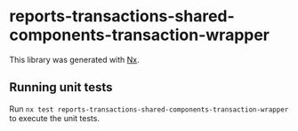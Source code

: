 # reports-transactions-shared-components-transaction-wrapper

This library was generated with [Nx](https://nx.dev).

## Running unit tests

Run `nx test reports-transactions-shared-components-transaction-wrapper` to execute the unit tests.
